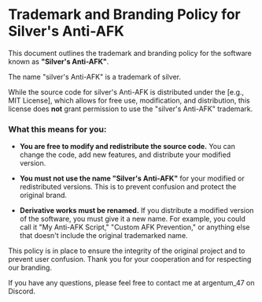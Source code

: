 # Trademark and Branding Policy for Silver's Anti-AFK

This document outlines the trademark and branding policy for the software known as **"Silver's Anti-AFK"**.

The name "silver's Anti-AFK" is a trademark of silver.

While the source code for silver's Anti-AFK is distributed under the [e.g., MIT License], which allows for free use, modification, and distribution, this license does **not** grant permission to use the "silver's Anti-AFK" trademark.

### What this means for you:

* **You are free to modify and redistribute the source code.** You can change the code, add new features, and distribute your modified version.

* **You must not use the name "Silver's Anti-AFK"** for your modified or redistributed versions. This is to prevent confusion and protect the original brand.

* **Derivative works must be renamed.** If you distribute a modified version of the software, you must give it a new name. For example, you could call it "My Anti-AFK Script," "Custom AFK Prevention," or anything else that doesn't include the original trademarked name.

This policy is in place to ensure the integrity of the original project and to prevent user confusion. Thank you for your cooperation and for respecting our branding.

If you have any questions, please feel free to contact me at argentum_47 on Discord.